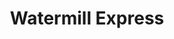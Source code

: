 ---
title: "Watermill Express"
url: /phoenix/watermill-express-east-mcdowell-road-2/
shop: Getränke
---